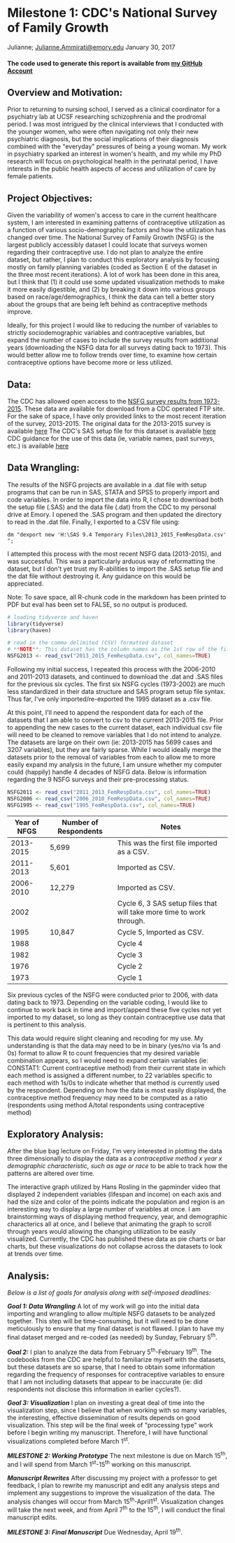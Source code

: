 Milestone 1: CDC's National Survey of Family Growth
================
Julianne; <Julianne.Ammirati@emory.edu>
January 30, 2017

#### The code used to generate this report is available from [my GitHub Account](https://github.com/JulianneA/N741_Milestone1)

Overview and Motivation:
------------------------

Prior to returning to nursing school, I served as a clinical coordinator for a psychiatry lab at UCSF researching schizophrenia and the prodromal period. I was most intrigued by the clinical interviews that I conducted with the younger women, who were often navigating not only their new psychiatric diagnosis, but the social implications of their diagnosis combined with the "everyday" pressures of being a young woman. My work in psychiatry sparked an interest in women's health, and my while my PhD research will focus on psychological health in the perinatal period, I have interests in the public health aspects of access and utilization of care by female patients.

Project Objectives:
-------------------

Given the variability of women's access to care in the current healthcare system, I am interested in examining patterns of contraceptive utilization as a function of various socio-demographic factors and how the utilization has changed over time. The National Survey of Family Growth (NSFG) is the largest publicly accessibly dataset I could locate that surveys women regarding their contraceptive use. I do not plan to analyze the entire dataset, but rather, I plan to conduct this exploratory analysis by focusing mostly on family planning variables (coded as Section E of the dataset in the three most recent iterations). A lot of work has been done in this area, but I think that (1) it could use some updated visualization methods to make it more easily digestible, and (2) by breaking it down into various groups based on race/age/demographics, I think the data can tell a better story about the groups that are being left behind as contraceptive methods improve.

Ideally, for this project I would like to reducing the number of variables to strictly sociodemographic variables and contraceptive variables, but expand the number of cases to include the survey results from additional years (downloading the NSFG data for all surveys dating back to 1973). This would better allow me to follow trends over time, to examine how certain contraceptive options have become more or less utilized.

Data:
-----

The CDC has allowed open access to the [NSFG survey results from 1973-2015](https://www.cdc.gov/nchs/nsfg/index.htm). These data are available for download from a CDC operated FTP site. For the sake of space, I have only provided links to the most recent iteration of the survey, 2013-2015. The original data for the 2013-2015 survey is available [here](ftp://ftp.cdc.gov/pub/Health_Statistics/NCHS/Datasets/NSFG/2013_2015_FemRespData.dat)
The CDC's SAS setup file for this dataset is available [here](ftp://ftp.cdc.gov/pub/Health_Statistics/NCHS/Datasets/NSFG/sas/2013_2015_FemRespSetup.sas)
CDC guidance for the use of this data (ie, variable names, past surveys, etc.) is available [here](https://www.cdc.gov/nchs/nsfg/nsfg_2013_2015_puf.htm)

Data Wrangling:
---------------

The results of the NSFG projects are available in a .dat file with setup programs that can be run in SAS, STATA and SPSS to properly import and code variables. In order to import the data into R, I chose to download both the setup file (.SAS) and the data file (.dat) from the CDC to my personal drive at Emory. I opened the .SAS program and then updated the directory to read in the .dat file. Finally, I exported to a CSV file using:

    dm "dexport new 'H:\SAS 9.4 Temporary Files\2013_2015_FemRespData.csv' ";

I attempted this process with the most recent NSFG data (2013-2015), and was successful. This was a particularly arduous way of reformatting the dataset, but I don't yet trust my R-abilities to import the .SAS setup file and the dat file without destroying it. Any guidance on this would be appreciated.

Note: To save space, all R-chunk code in the markdown has been printed to PDF but eval has been set to FALSE, so no output is produced.

``` r
# loading tidyverse and haven
library(tidyverse)
library(haven)

# read in the comma delimited (CSV) formatted dataset
# **NOTE**: This dataset has the column names as the 1st row of the file thanks to SAS gymnastics
NSFG2013 <- read_csv("2013_2015_FemRespData.csv", col_names=TRUE)
```

Following my initial success, I repeated this process with the 2006-2010 and 2011-2013 datasets, and continued to download the .dat and .SAS files for the previous six cycles. The first six NSFG cycles (1973-2002) are much less standardized in their data structure and SAS program setup file syntax. Thus far, I've only imported/re-exported the 1995 dataset as a .csv file.

At this point, I'll need to append the respondent data for each of the datasets that I am able to convert to csv to the current 2013-2015 file. Prior to appending the new cases to the current dataset, each individual csv file will need to be cleaned to remove variables that I do not intend to analyze. The datasets are large on their own (ie: 2013-2015 has 5699 cases and 3207 variables), but they are fairly sparse. While I would ideally merge the datasets prior to the removal of variables from each to allow me to more easily expand my analysis in the future, I am unsure whether my computer could (happily) handle 4 decades of NSFG data. Below is information regarding the 9 NSFG surveys and their pre-processing status.

``` r
NSFG2011 <- read_csv("2011_2013_FemRespData.csv", col_names=TRUE)
NSFG2006 <- read_csv("2006_2010_FemRespData.csv", col_names=TRUE)
NSFG1995 <- read_csv("1995_FemRespData.csv", col_names=TRUE)
```

| Year of NFGS | Number of Respondents | Notes                                                                |
|--------------|-----------------------|----------------------------------------------------------------------|
| 2013-2015    | 5,699                 | This was the first file imported as a CSV.                           |
| 2011-2013    | 5,601                 | Imported as CSV.                                                     |
| 2006-2010    | 12,279                | Imported as CSV.                                                     |
| 2002         |                       | Cycle 6, 3 SAS setup files that will take more time to work through. |
| 1995         | 10,847                | Cycle 5, Imported as CSV.                                            |
| 1988         |                       | Cycle 4                                                              |
| 1982         |                       | Cycle 3                                                              |
| 1976         |                       | Cycle 2                                                              |
| 1973         |                       | Cycle 1                                                              |

Six previous cycles of the NSFG were conducted prior to 2006, with data dating back to 1973. Depending on the variable coding, I would like to continue to work back in time and import/append these five cycles not yet imported to my dataset, so long as they contain contraceptive use data that is pertinent to this analysis.

This data would require slight cleaning and recoding for my use. My understanding is that the data may need to be in binary (yes/no via 1s and 0s) format to allow R to count frequencies that my desired variable combination appears, so I would need to expand certain variables (ie: CONSTAT1: Current contraceptive method) from their current state in which each method is assigned a different number, to 22 variables specific to each method with 1s/0s to indicate whether that method is currently used by the respondent. Depending on how the data is most easily displayed, the contraceptive method frequency may need to be computed as a ratio (respondents using method A/total respondents using contraceptive method)

Exploratory Analysis:
---------------------

After the blue bag lecture on Friday, I'm very interested in plotting the data three dimensionally to display the data as a *contraceptive method x year x demographic characteristic, such as age or race* to be able to track how the patterns are altered over time.

The interactive graph utilized by Hans Rosling in the gapminder video that displayed 2 independent variables (lifespan and income) on each axis and had the size and color of the points indicate the population and region is an interesting way to display a large number of variables at once. I am brainstorming ways of displaying method frequency, year, and demographic characterics all at once, and I believe that animating the graph to scroll through years would allowing the changing utilization to be easily visualized. Currently, the CDC has published these data as pie charts or bar charts, but these visualizations do not collapse across the datasets to look at trends over time.

Analysis:
---------

*Below is a list of goals for analysis along with self-imposed deadlines:*

***Goal 1: Data Wrangling*** A lot of my work will go into the initial data importing and wrangling to allow multiple NSFG datasets to be analyzed together. This step will be time-consuming, but it will need to be done meticulously to ensure that my final dataset is not flawed. I plan to have my final dataset merged and re-coded (as needed) by Sunday, February 5<sup>th</sup>.

***Goal 2:*** I plan to analyze the data from February 5<sup>th</sup>-February 19<sup>th</sup>. The codebooks from the CDC are helpful to familiarize myself with the datasets, but these datasets are so sparse, that I need to obtain some information regarding the frequency of responses for contraceptive variables to ensure that I am not including datasets that appear to be inaccurate (ie: did respondents not disclose this information in earlier cycles?).

***Goal 3: Visualization*** I plan on investing a great deal of time into the visualization step, since I believe that when working with so many variables, the interesting, effective dissemination of results depends on good visualization. This step will be the final week of "processing type" work before I begin writing my manuscript. Therefore, I will have functional visualizations completed before March 1<sup>st</sup>.

***MILESTONE 2: Working Prototype*** The next milestone is due on March 15<sup>th</sup>, and I will spend from March 1<sup>st</sup>-15<sup>th</sup> working on this manuscript.

***Manuscript Rewrites*** After discussing my project with a professor to get feedback, I plan to rewrite my manuscript and edit any analysis steps and implement any suggestions to improve the visualization of the data. The analysis changes will occur from March 15<sup>th</sup>-April1<sup>st</sup>. Visualization changes will take the next week, and from April 7<sup>th</sup> to the 15<sup>th</sup>, I will conduct the final manuscript edits.

***MILESTONE 3: Final Manuscript*** Due Wednesday, April 19<sup>th</sup>.

